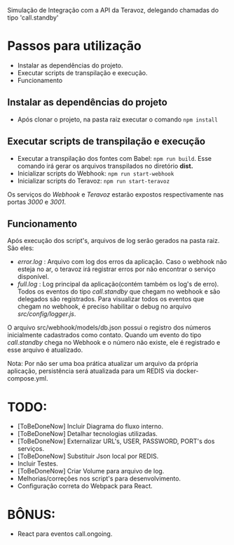 Simulação de Integração com a API da Teravoz, delegando chamadas do tipo 'call.standby' 

# Passos para utilização

- Instalar as dependências do projeto.
- Executar scripts de transpilação e execução.
- Funcionamento

## Instalar as dependências do projeto

- Após clonar o projeto, na pasta raiz executar o comando ```npm install```

## Executar scripts de transpilação e execução

- Executar a transpilação dos fontes com Babel: ```npm run build```. Esse comando irá gerar os arquivos transpilados no diretório **dist.**
- Inicializar scripts do Webhook: ```npm run start-webhook```
- Inicializar scripts do Teravoz: ```npm run start-teravoz```

Os serviços do *Webhook* e *Teravoz* estarão expostos respectivamente nas portas *3000* e *3001*.

## Funcionamento

Após execução dos script's, arquivos de log serão gerados na pasta raiz. São eles:

- *error.log* :
    Arquivo com log dos erros da aplicação. Caso o webhook não esteja no ar, o teravoz irá registrar erros por não encontrar o serviço disponível.
- *full.log* :
    Log principal da aplicação(contém também os log's de erro). Todos os eventos do tipo *call.standby* que chegam no webhook e são delegados são registrados. Para visualizar todos os eventos que chegam no webhook, é preciso habilitar o debug no arquivo *src/config/logger.js*.

O arquivo src/webhook/models/db.json possui o registro dos números inicialmente cadastrados como contato. Quando um evento do tipo *call.standby* chega no Webhook e o número não existe, ele é registrado e esse arquivo é atualizado. 

Nota: Por não ser uma boa prática atualizar um arquivo da própria aplicação, persistência será atualizada para um REDIS via docker-compose.yml.

# TODO: 
- [ToBeDoneNow] Incluir Diagrama do fluxo interno. 
- [ToBeDoneNow] Detalhar tecnologias utilizadas.
- [ToBeDoneNow] Externalizar URL's, USER, PASSWORD, PORT's dos serviços.
- [ToBeDoneNow] Substituir Json local por REDIS.
- Incluir Testes.
- [ToBeDoneNow] Criar Volume para arquivo de log.
- Melhorias/correções nos script's para desenvolvimento.
- Configuração correta do Webpack para React.

# BÔNUS:
- React para eventos call.ongoing.

